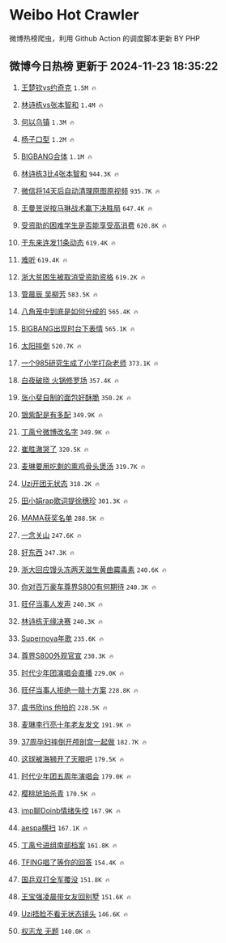 # Weibo Hot Crawler 



微博热榜爬虫，利用 Github Action 的调度脚本更新 BY PHP 


## 微博今日热榜 更新于 2024-11-23 18:35:22 
1. [王楚钦vs约奇克](https://s.weibo.com/weibo?q=%23%E7%8E%8B%E6%A5%9A%E9%92%A6vs%E7%BA%A6%E5%A5%87%E5%85%8B%23&t=31&band_rank=1&Refer=top) `1.5M 🔥` 

1. [林诗栋vs张本智和](https://s.weibo.com/weibo?q=%23%E6%9E%97%E8%AF%97%E6%A0%8Bvs%E5%BC%A0%E6%9C%AC%E6%99%BA%E5%92%8C%23&t=31&band_rank=2&Refer=top) `1.4M 🔥` 

1. [何以乌镇](https://s.weibo.com/weibo?q=%23%E4%BD%95%E4%BB%A5%E4%B9%8C%E9%95%87%23&t=31&band_rank=3&Refer=top) `1.3M 🔥` 

1. [杨子口型](https://s.weibo.com/weibo?q=%E6%9D%A8%E5%AD%90%E5%8F%A3%E5%9E%8B&t=31&band_rank=4&Refer=top) `1.2M 🔥` 

1. [BIGBANG合体](https://s.weibo.com/weibo?q=BIGBANG%E5%90%88%E4%BD%93&t=31&band_rank=5&Refer=top) `1.1M 🔥` 

1. [林诗栋3比4张本智和](https://s.weibo.com/weibo?q=%23%E6%9E%97%E8%AF%97%E6%A0%8B3%E6%AF%944%E5%BC%A0%E6%9C%AC%E6%99%BA%E5%92%8C%23&t=31&band_rank=6&Refer=top) `944.3K 🔥` 

1. [微信将14天后自动清理原图原视频](https://s.weibo.com/weibo?q=%23%E5%BE%AE%E4%BF%A1%E5%B0%8614%E5%A4%A9%E5%90%8E%E8%87%AA%E5%8A%A8%E6%B8%85%E7%90%86%E5%8E%9F%E5%9B%BE%E5%8E%9F%E8%A7%86%E9%A2%91%23&t=31&band_rank=7&Refer=top) `935.7K 🔥` 

1. [王曼昱说按马琳战术赢下决胜局](https://s.weibo.com/weibo?q=%23%E7%8E%8B%E6%9B%BC%E6%98%B1%E8%AF%B4%E6%8C%89%E9%A9%AC%E7%90%B3%E6%88%98%E6%9C%AF%E8%B5%A2%E4%B8%8B%E5%86%B3%E8%83%9C%E5%B1%80%23&t=31&band_rank=8&Refer=top) `647.4K 🔥` 

1. [受资助的困难学生是否能享受高消费](https://s.weibo.com/weibo?q=%23%E5%8F%97%E8%B5%84%E5%8A%A9%E7%9A%84%E5%9B%B0%E9%9A%BE%E5%AD%A6%E7%94%9F%E6%98%AF%E5%90%A6%E8%83%BD%E4%BA%AB%E5%8F%97%E9%AB%98%E6%B6%88%E8%B4%B9%23&t=31&band_rank=9&Refer=top) `620.8K 🔥` 

1. [于东来连发11条动态](https://s.weibo.com/weibo?q=%23%E4%BA%8E%E4%B8%9C%E6%9D%A5%E8%BF%9E%E5%8F%9111%E6%9D%A1%E5%8A%A8%E6%80%81%23&t=31&band_rank=10&Refer=top) `619.4K 🔥` 

1. [难听](https://s.weibo.com/weibo?q=%E9%9A%BE%E5%90%AC&t=31&band_rank=11&Refer=top) `619.4K 🔥` 

1. [浙大贫困生被取消受资助资格](https://s.weibo.com/weibo?q=%23%E6%B5%99%E5%A4%A7%E8%B4%AB%E5%9B%B0%E7%94%9F%E8%A2%AB%E5%8F%96%E6%B6%88%E5%8F%97%E8%B5%84%E5%8A%A9%E8%B5%84%E6%A0%BC%23&t=31&band_rank=12&Refer=top) `619.2K 🔥` 

1. [管晨辰 吴柳芳](https://s.weibo.com/weibo?q=%E7%AE%A1%E6%99%A8%E8%BE%B0%20%E5%90%B4%E6%9F%B3%E8%8A%B3&t=31&band_rank=13&Refer=top) `583.5K 🔥` 

1. [八角笼中到底是如何分成的](https://s.weibo.com/weibo?q=%23%E5%85%AB%E8%A7%92%E7%AC%BC%E4%B8%AD%E5%88%B0%E5%BA%95%E6%98%AF%E5%A6%82%E4%BD%95%E5%88%86%E6%88%90%E7%9A%84%23&t=31&band_rank=14&Refer=top) `565.4K 🔥` 

1. [BIGBANG出现时台下表情](https://s.weibo.com/weibo?q=%23BIGBANG%E5%87%BA%E7%8E%B0%E6%97%B6%E5%8F%B0%E4%B8%8B%E8%A1%A8%E6%83%85%23&t=31&band_rank=15&Refer=top) `565.1K 🔥` 

1. [太阳摔倒](https://s.weibo.com/weibo?q=%E5%A4%AA%E9%98%B3%E6%91%94%E5%80%92&t=31&band_rank=16&Refer=top) `520.7K 🔥` 

1. [一个985研究生成了小学打杂老师](https://s.weibo.com/weibo?q=%23%E4%B8%80%E4%B8%AA985%E7%A0%94%E7%A9%B6%E7%94%9F%E6%88%90%E4%BA%86%E5%B0%8F%E5%AD%A6%E6%89%93%E6%9D%82%E8%80%81%E5%B8%88%23&t=31&band_rank=17&Refer=top) `373.1K 🔥` 

1. [白夜破晓 火锅修罗场](https://s.weibo.com/weibo?q=%E7%99%BD%E5%A4%9C%E7%A0%B4%E6%99%93%20%E7%81%AB%E9%94%85%E4%BF%AE%E7%BD%97%E5%9C%BA&t=31&band_rank=18&Refer=top) `357.4K 🔥` 

1. [张小斐自制的面包好酥脆](https://s.weibo.com/weibo?q=%E5%BC%A0%E5%B0%8F%E6%96%90%E8%87%AA%E5%88%B6%E7%9A%84%E9%9D%A2%E5%8C%85%E5%A5%BD%E9%85%A5%E8%84%86&t=31&band_rank=19&Refer=top) `350.2K 🔥` 

1. [银紫配是有多配](https://s.weibo.com/weibo?q=%23%E9%93%B6%E7%B4%AB%E9%85%8D%E6%98%AF%E6%9C%89%E5%A4%9A%E9%85%8D%23&t=31&band_rank=20&Refer=top) `349.9K 🔥` 

1. [丁禹兮微博改名字](https://s.weibo.com/weibo?q=%23%E4%B8%81%E7%A6%B9%E5%85%AE%E5%BE%AE%E5%8D%9A%E6%94%B9%E5%90%8D%E5%AD%97%23&t=31&band_rank=21&Refer=top) `349.9K 🔥` 

1. [崔胜澈哭了](https://s.weibo.com/weibo?q=%E5%B4%94%E8%83%9C%E6%BE%88%E5%93%AD%E4%BA%86&t=31&band_rank=22&Refer=top) `320.5K 🔥` 

1. [麦琳要用吃剩的熏鸡骨头煲汤](https://s.weibo.com/weibo?q=%E9%BA%A6%E7%90%B3%E8%A6%81%E7%94%A8%E5%90%83%E5%89%A9%E7%9A%84%E7%86%8F%E9%B8%A1%E9%AA%A8%E5%A4%B4%E7%85%B2%E6%B1%A4&t=31&band_rank=23&Refer=top) `319.7K 🔥` 

1. [Uzi开团无状态](https://s.weibo.com/weibo?q=%23Uzi%E5%BC%80%E5%9B%A2%E6%97%A0%E7%8A%B6%E6%80%81%23&t=31&band_rank=24&Refer=top) `318.2K 🔥` 

1. [田小娟rap歌词提徐穗珍](https://s.weibo.com/weibo?q=%23%E7%94%B0%E5%B0%8F%E5%A8%9Frap%E6%AD%8C%E8%AF%8D%E6%8F%90%E5%BE%90%E7%A9%97%E7%8F%8D%23&t=31&band_rank=25&Refer=top) `301.3K 🔥` 

1. [MAMA获奖名单](https://s.weibo.com/weibo?q=%23MAMA%E8%8E%B7%E5%A5%96%E5%90%8D%E5%8D%95%23&t=31&band_rank=26&Refer=top) `288.5K 🔥` 

1. [一念关山](https://s.weibo.com/weibo?q=%E4%B8%80%E5%BF%B5%E5%85%B3%E5%B1%B1&t=31&band_rank=27&Refer=top) `247.6K 🔥` 

1. [好东西](https://s.weibo.com/weibo?q=%E5%A5%BD%E4%B8%9C%E8%A5%BF&t=31&band_rank=28&Refer=top) `247.3K 🔥` 

1. [浙大回应馒头冻两天滋生黄曲霉毒素](https://s.weibo.com/weibo?q=%23%E6%B5%99%E5%A4%A7%E5%9B%9E%E5%BA%94%E9%A6%92%E5%A4%B4%E5%86%BB%E4%B8%A4%E5%A4%A9%E6%BB%8B%E7%94%9F%E9%BB%84%E6%9B%B2%E9%9C%89%E6%AF%92%E7%B4%A0%23&t=31&band_rank=29&Refer=top) `240.6K 🔥` 

1. [你对百万豪车尊界S800有何期待](https://s.weibo.com/weibo?q=%23%E4%BD%A0%E5%AF%B9%E7%99%BE%E4%B8%87%E8%B1%AA%E8%BD%A6%E5%B0%8A%E7%95%8CS800%E6%9C%89%E4%BD%95%E6%9C%9F%E5%BE%85%23&t=31&band_rank=30&Refer=top) `240.3K 🔥` 

1. [旺仔当事人发声](https://s.weibo.com/weibo?q=%23%E6%97%BA%E4%BB%94%E5%BD%93%E4%BA%8B%E4%BA%BA%E5%8F%91%E5%A3%B0%23&t=31&band_rank=31&Refer=top) `240.3K 🔥` 

1. [林诗栋无缘决赛](https://s.weibo.com/weibo?q=%23%E6%9E%97%E8%AF%97%E6%A0%8B%E6%97%A0%E7%BC%98%E5%86%B3%E8%B5%9B%23&t=31&band_rank=32&Refer=top) `240.3K 🔥` 

1. [Supernova年歌](https://s.weibo.com/weibo?q=Supernova%E5%B9%B4%E6%AD%8C&t=31&band_rank=33&Refer=top) `235.6K 🔥` 

1. [尊界S800外观官宣](https://s.weibo.com/weibo?q=%23%E5%B0%8A%E7%95%8CS800%E5%A4%96%E8%A7%82%E5%AE%98%E5%AE%A3%23&t=31&band_rank=34&Refer=top) `230.3K 🔥` 

1. [时代少年团演唱会直播](https://s.weibo.com/weibo?q=%E6%97%B6%E4%BB%A3%E5%B0%91%E5%B9%B4%E5%9B%A2%E6%BC%94%E5%94%B1%E4%BC%9A%E7%9B%B4%E6%92%AD&t=31&band_rank=35&Refer=top) `229.0K 🔥` 

1. [旺仔当事人拒绝一赔十方案](https://s.weibo.com/weibo?q=%23%E6%97%BA%E4%BB%94%E5%BD%93%E4%BA%8B%E4%BA%BA%E6%8B%92%E7%BB%9D%E4%B8%80%E8%B5%94%E5%8D%81%E6%96%B9%E6%A1%88%23&t=31&band_rank=36&Refer=top) `228.8K 🔥` 

1. [虞书欣ins 他拍的](https://s.weibo.com/weibo?q=%E8%99%9E%E4%B9%A6%E6%AC%A3ins%20%E4%BB%96%E6%8B%8D%E7%9A%84&t=31&band_rank=37&Refer=top) `228.5K 🔥` 

1. [麦琳李行亮十年老友发文](https://s.weibo.com/weibo?q=%23%E9%BA%A6%E7%90%B3%E6%9D%8E%E8%A1%8C%E4%BA%AE%E5%8D%81%E5%B9%B4%E8%80%81%E5%8F%8B%E5%8F%91%E6%96%87%23&t=31&band_rank=38&Refer=top) `191.9K 🔥` 

1. [37周孕妇摔倒开颅剖宫一起做](https://s.weibo.com/weibo?q=%2337%E5%91%A8%E5%AD%95%E5%A6%87%E6%91%94%E5%80%92%E5%BC%80%E9%A2%85%E5%89%96%E5%AE%AB%E4%B8%80%E8%B5%B7%E5%81%9A%23&t=31&band_rank=39&Refer=top) `182.7K 🔥` 

1. [这球被海狮开了天眼吧](https://s.weibo.com/weibo?q=%23%E8%BF%99%E7%90%83%E8%A2%AB%E6%B5%B7%E7%8B%AE%E5%BC%80%E4%BA%86%E5%A4%A9%E7%9C%BC%E5%90%A7%23&t=31&band_rank=40&Refer=top) `179.5K 🔥` 

1. [时代少年团五周年演唱会](https://s.weibo.com/weibo?q=%E6%97%B6%E4%BB%A3%E5%B0%91%E5%B9%B4%E5%9B%A2%E4%BA%94%E5%91%A8%E5%B9%B4%E6%BC%94%E5%94%B1%E4%BC%9A&t=31&band_rank=41&Refer=top) `179.0K 🔥` 

1. [樱桃琥珀杀青](https://s.weibo.com/weibo?q=%E6%A8%B1%E6%A1%83%E7%90%A5%E7%8F%80%E6%9D%80%E9%9D%92&t=31&band_rank=42&Refer=top) `170.5K 🔥` 

1. [imp聊Doinb情绪失控](https://s.weibo.com/weibo?q=%23imp%E8%81%8ADoinb%E6%83%85%E7%BB%AA%E5%A4%B1%E6%8E%A7%23&t=31&band_rank=43&Refer=top) `167.9K 🔥` 

1. [aespa横扫](https://s.weibo.com/weibo?q=aespa%E6%A8%AA%E6%89%AB&t=31&band_rank=44&Refer=top) `167.1K 🔥` 

1. [丁禹兮进组南部档案](https://s.weibo.com/weibo?q=%23%E4%B8%81%E7%A6%B9%E5%85%AE%E8%BF%9B%E7%BB%84%E5%8D%97%E9%83%A8%E6%A1%A3%E6%A1%88%23&t=31&band_rank=45&Refer=top) `161.8K 🔥` 

1. [TFING唱了等你的回答](https://s.weibo.com/weibo?q=%23TFING%E5%94%B1%E4%BA%86%E7%AD%89%E4%BD%A0%E7%9A%84%E5%9B%9E%E7%AD%94%23&t=31&band_rank=46&Refer=top) `154.4K 🔥` 

1. [国乒双打全军覆没](https://s.weibo.com/weibo?q=%23%E5%9B%BD%E4%B9%92%E5%8F%8C%E6%89%93%E5%85%A8%E5%86%9B%E8%A6%86%E6%B2%A1%23&t=31&band_rank=47&Refer=top) `151.8K 🔥` 

1. [王宝强凌晨带女友回别墅](https://s.weibo.com/weibo?q=%23%E7%8E%8B%E5%AE%9D%E5%BC%BA%E5%87%8C%E6%99%A8%E5%B8%A6%E5%A5%B3%E5%8F%8B%E5%9B%9E%E5%88%AB%E5%A2%85%23&t=31&band_rank=48&Refer=top) `151.6K 🔥` 

1. [Uzi捂脸不看无状态镜头](https://s.weibo.com/weibo?q=%23Uzi%E6%8D%82%E8%84%B8%E4%B8%8D%E7%9C%8B%E6%97%A0%E7%8A%B6%E6%80%81%E9%95%9C%E5%A4%B4%23&t=31&band_rank=49&Refer=top) `146.6K 🔥` 

1. [权志龙 无题](https://s.weibo.com/weibo?q=%E6%9D%83%E5%BF%97%E9%BE%99%20%E6%97%A0%E9%A2%98&t=31&band_rank=50&Refer=top) `140.0K 🔥` 

